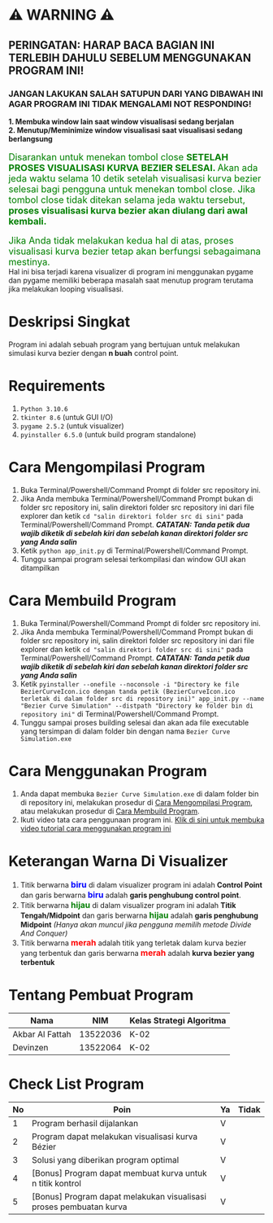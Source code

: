 # ⚠️ WARNING ⚠️
## PERINGATAN: HARAP BACA BAGIAN INI TERLEBIH DAHULU SEBELUM MENGGUNAKAN PROGRAM INI!

### JANGAN LAKUKAN SALAH SATUPUN DARI YANG DIBAWAH INI AGAR PROGRAM INI TIDAK MENGALAMI NOT RESPONDING!
**1. Membuka window lain saat window visualisasi sedang berjalan** <br>
**2. Menutup/Meminimize window visualisasi saat visualisasi sedang berlangsung** <br>
<br>
<font color="green" size = "4"> Disarankan untuk menekan tombol close <b>SETELAH PROSES VISUALISASI KURVA BEZIER SELESAI. </b>Akan ada jeda waktu selama 10 detik setelah visualisasi kurva bezier selesai bagi pengguna untuk menekan tombol close. Jika tombol close tidak ditekan selama jeda waktu tersebut, <b>proses visualisasi kurva bezier akan diulang dari awal kembali.</b>  </font><br>
<br>
<font color="green" size = "4">Jika Anda tidak melakukan kedua hal di atas, proses visualisasi kurva bezier tetap akan berfungsi sebagaimana mestinya.</font><br>
Hal ini bisa terjadi karena visualizer di program ini menggunakan pygame dan pygame memiliki beberapa masalah saat menutup program terutama jika melakukan looping visualisasi.
# Deskripsi Singkat
Program ini adalah sebuah program yang bertujuan untuk melakukan simulasi kurva bezier dengan **n buah** control point.

# Requirements
1. ```Python 3.10.6```
2. ```tkinter 8.6``` (untuk GUI I/O)
3. ```pygame 2.5.2``` (untuk visualizer)
4. ```pyinstaller 6.5.0``` (untuk build program standalone)

# Cara Mengompilasi Program
1. Buka Terminal/Powershell/Command Prompt di folder src repository ini.
2. Jika Anda membuka Terminal/Powershell/Command Prompt bukan di folder src repository ini, salin direktori folder src repository ini dari file explorer dan ketik ``` cd "salin direktori folder src di sini" ``` pada Terminal/Powershell/Command Prompt. ***CATATAN: Tanda petik dua wajib diketik di sebelah kiri dan sebelah kanan direktori folder src yang Anda salin***
3. Ketik ```python app_init.py``` di Terminal/Powershell/Command Prompt.
4. Tunggu sampai program selesai terkompilasi dan window GUI akan ditampilkan

# Cara Membuild Program
1. Buka Terminal/Powershell/Command Prompt di folder src repository ini.
2. Jika Anda membuka Terminal/Powershell/Command Prompt bukan di folder src repository ini, salin direktori folder src repository ini dari file explorer dan ketik ``` cd "salin direktori folder src di sini" ``` pada Terminal/Powershell/Command Prompt. ***CATATAN: Tanda petik dua wajib diketik di sebelah kiri dan sebelah kanan direktori folder src yang Anda salin***
3. Ketik ```pyinstaller --onefile --noconsole -i "Directory ke file BezierCurveIcon.ico dengan tanda petik (BezierCurveIcon.ico terletak di dalam folder src di repository ini)" app_init.py --name "Bezier Curve Simulation" --distpath "Directory ke folder bin di repository ini"``` di Terminal/Powershell/Command Prompt.
4. Tunggu sampai proses building selesai dan akan ada file executable yang tersimpan di dalam folder bin dengan nama ```Bezier Curve Simulation.exe```
# Cara Menggunakan Program
1. Anda dapat membuka ```Bezier Curve Simulation.exe``` di dalam folder bin di repository ini, melakukan prosedur di [Cara Mengompilasi Program](#cara-mengompilasi-program), atau melakukan prosedur di [Cara Membuild Program](#cara-membuild-program).
2. Ikuti video tata cara penggunaan program ini. [Klik di sini untuk membuka video tutorial cara menggunakan program ini](https://www.youtube.com/watch?v=Nws8BhmezXQ)

# Keterangan Warna Di Visualizer
1. Titik berwarna <font color = "blue" size = 3>**biru**</font> di dalam visualizer program ini adalah **Control Point** dan garis berwarna <font color = "blue" size = 3>**biru**</font> adalah **garis penghubung control point**.
2. Titik berwarna <font color = "green" size = 3>**hijau**</font> di dalam visualizer program ini adalah **Titik Tengah/Midpoint** dan garis berwarna <font color = "green" size = 3>**hijau**</font> adalah **garis penghubung Midpoint** *(Hanya akan muncul jika pengguna memilih metode Divide And Conquer)* 
3. Titik berwarna <font color = "red" size = 3>**merah**</font> adalah titik yang terletak dalam kurva bezier yang terbentuk dan garis berwarna <font color = "red" size = 3>**merah**</font> adalah **kurva bezier yang terbentuk**
# Tentang Pembuat Program
| Nama          | NIM    | Kelas Strategi Algoritma|
| --------------|--------| ----|
|Akbar Al Fattah|13522036| K-02|
|Devinzen       |13522064| K-02|
# Check List Program
| No | Poin | Ya | Tidak |
| --- | --- | --- | --- |
| 1 | Program berhasil dijalankan | V | |
| 2 | Program dapat melakukan visualisasi kurva Bézier | V | |
| 3 | Solusi yang diberikan program optimal | V | |
| 4 | [Bonus] Program dapat membuat kurva untuk n titik kontrol | V | |
| 5 |  [Bonus] Program dapat melakukan visualisasi proses pembuatan kurva | V | |
